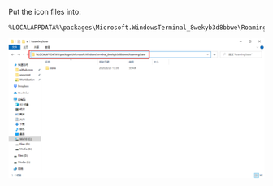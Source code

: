 Put the icon files into:
```
%LOCALAPPDATA%\packages\Microsoft.WindowsTerminal_8wekyb3d8bbwe\RoamingState
```
![](rIUPOlgbOD.png)